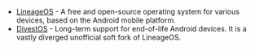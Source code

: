 * [LineageOS](https://lineageos.org/) - A free and open-source operating system for various devices, based on the Android mobile platform.
* [DivestOS](https://divestos.org/) - Long-term support for end-of-life Android devices. It is a vastly diverged unofficial soft fork of LineageOS.